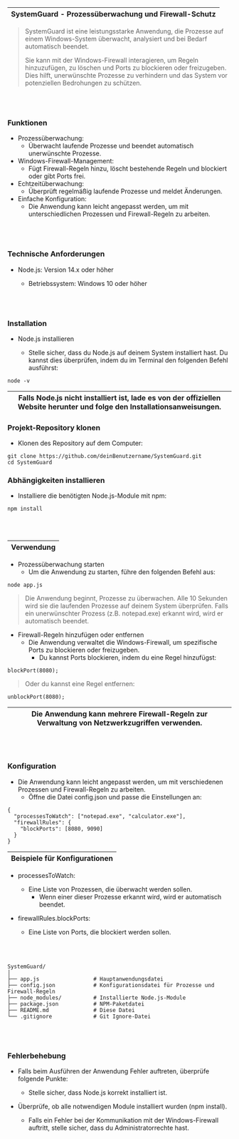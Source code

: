 |SystemGuard - Prozessüberwachung und Firewall-Schutz|
|---|

> SystemGuard ist eine leistungsstarke Anwendung, die Prozesse auf einem Windows-System überwacht, analysiert und bei Bedarf automatisch beendet. <p>
> Sie kann mit der Windows-Firewall interagieren, um Regeln hinzuzufügen, zu löschen und Ports zu blockieren oder freizugeben. Dies hilft, unerwünschte Prozesse zu verhindern und das System vor potenziellen Bedrohungen zu schützen.

<br><br>

### Funktionen
- Prozessüberwachung:
  - Überwacht laufende Prozesse und beendet automatisch unerwünschte Prozesse.
- Windows-Firewall-Management:
  - Fügt Firewall-Regeln hinzu, löscht bestehende Regeln und blockiert oder gibt Ports frei.
- Echtzeitüberwachung:
  - Überprüft regelmäßig laufende Prozesse und meldet Änderungen.
- Einfache Konfiguration:
  - Die Anwendung kann leicht angepasst werden, um mit unterschiedlichen Prozessen und Firewall-Regeln zu arbeiten.

<br><br>
 
### Technische Anforderungen
- Node.js: Version 14.x oder höher <p>
  - Betriebssystem: Windows 10 oder höher


<br><br>

### Installation
- Node.js installieren <p>
  - Stelle sicher, dass du Node.js auf deinem System installiert hast. Du kannst dies überprüfen, indem du im Terminal den folgenden Befehl ausführst:

```yarn
node -v
```
|Falls Node.js nicht installiert ist, lade es von der offiziellen Website herunter und folge den Installationsanweisungen.|
|---|

### Projekt-Repository klonen
- Klonen des Repository auf dem Computer:

```yarn
git clone https://github.com/deinBenutzername/SystemGuard.git
cd SystemGuard
```

### Abhängigkeiten installieren
- Installiere die benötigten Node.js-Module mit npm:

```yarn
npm install
``` 

<br><br>

|Verwendung|
|---|
- Prozessüberwachung starten
  - Um die Anwendung zu starten, führe den folgenden Befehl aus:

 ```yarn
node app.js
```

> Die Anwendung beginnt, Prozesse zu überwachen.
> Alle 10 Sekunden wird sie die laufenden Prozesse auf deinem System überprüfen.
> Falls ein unerwünschter Prozess (z.B. notepad.exe) erkannt wird, wird er automatisch beendet.
- Firewall-Regeln hinzufügen oder entfernen
  - Die Anwendung verwaltet die Windows-Firewall, um spezifische Ports zu blockieren oder freizugeben.
    - Du kannst Ports blockieren, indem du eine Regel hinzufügst:

```yarn
blockPort(8080);
```

> Oder du kannst eine Regel entfernen:

```yarn
unblockPort(8080);
```

|Die Anwendung kann mehrere Firewall-Regeln zur Verwaltung von Netzwerkzugriffen verwenden.|
|---|

<br><br>

### Konfiguration
- Die Anwendung kann leicht angepasst werden, um mit verschiedenen Prozessen und Firewall-Regeln zu arbeiten. 
  - Öffne die Datei config.json und passe die Einstellungen an:
 
```yarn
{
  "processesToWatch": ["notepad.exe", "calculator.exe"],
  "firewallRules": {
    "blockPorts": [8080, 9090]
  }
}
```

|Beispiele für Konfigurationen|
|---|
- processesToWatch:
  - Eine Liste von Prozessen, die überwacht werden sollen.
    - Wenn einer dieser Prozesse erkannt wird, wird er automatisch beendet.

- firewallRules.blockPorts:
  - Eine Liste von Ports, die blockiert werden sollen.
 
<br><br>

```yarn
SystemGuard/
│
├── app.js                 # Hauptanwendungsdatei
├── config.json            # Konfigurationsdatei für Prozesse und Firewall-Regeln
├── node_modules/          # Installierte Node.js-Module
├── package.json           # NPM-Paketdatei
├── README.md              # Diese Datei
└── .gitignore             # Git Ignore-Datei
```

<br><br>

### Fehlerbehebung
- Falls beim Ausführen der Anwendung Fehler auftreten, überprüfe folgende Punkte:
  - Stelle sicher, dass Node.js korrekt installiert ist.

- Überprüfe, ob alle notwendigen Module installiert wurden (npm install).
  - Falls ein Fehler bei der Kommunikation mit der Windows-Firewall auftritt, stelle sicher, dass du Administratorrechte hast.

